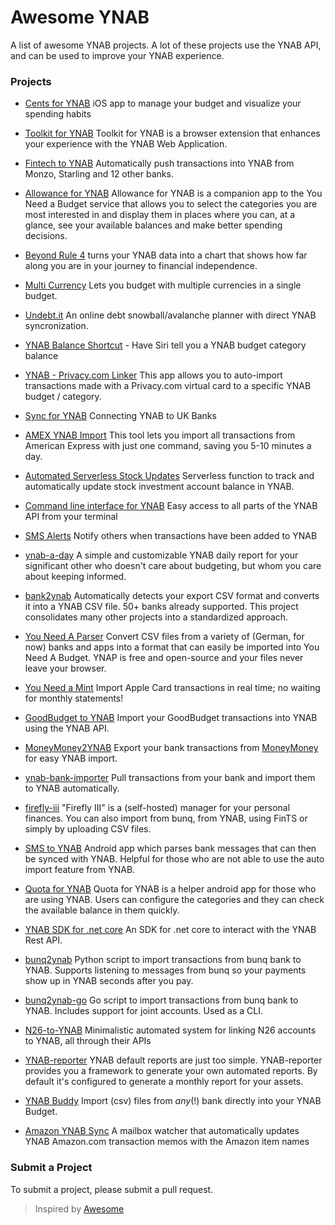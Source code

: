 # Awesome YNAB

A list of awesome YNAB projects. A lot of these projects use the YNAB API, and can be used to improve your YNAB experience.

### Projects

- [Cents for YNAB](https://apps.apple.com/us/app/cents-for-ynab/id1482995866?ls=1) iOS app to manage your budget and visualize your spending habits

- [Toolkit for YNAB](https://github.com/toolkit-for-ynab/toolkit-for-ynab) Toolkit for YNAB is a browser extension that enhances your experience with the YNAB Web Application.

- [Fintech to YNAB](https://github.com/fintech-to-ynab/fintech-to-ynab) Automatically push transactions into YNAB from Monzo, Starling and 12 other banks.

- [Allowance for YNAB](https://itunes.apple.com/us/app/allowance-for-ynab/id1422989571) Allowance for YNAB is a companion app to the You Need a Budget service that allows you to select the categories you are most interested in and display them in places where you can, at a glance, see your available balances and make better spending decisions.

- [Beyond Rule 4](https://beyondrule4.jmmorrissey.com/home) turns your YNAB data into a chart that shows how far along you are in your journey to financial independence.

- [Multi Currency](https://ynab-multi-currency.herokuapp.com/) Lets you budget with multiple currencies in a single budget.

- [Undebt.it](https://undebt.it/) An online debt snowball/avalanche planner with direct YNAB syncronization.

- [YNAB Balance Shortcut](https://www.reddit.com/r/shortcuts/comments/9htwei/have_siri_tell_you_a_ynab_budget_category_balance/?st=JMDZFO4P&sh=1fbb993a) - Have Siri tell you a YNAB budget category balance

- [YNAB - Privacy.com Linker](https://ynab-privacy.herokuapp.com) This app allows you to auto-import transactions made with a Privacy.com virtual card to a specific YNAB budget / category.

- [Sync for YNAB](https://syncforynab.com) Connecting YNAB to UK Banks

- [AMEX YNAB Import](https://github.com/GraysonCAdams/amex-ynab-import) This tool lets you import all transactions from American Express with just one command, saving you 5-10 minutes a day.

- [Automated Serverless Stock Updates](https://github.com/MatissJanis/sls-ynab-stock-updates) Serverless function to track and automatically update stock investment account balance in YNAB.

- [Command line interface for YNAB](https://borsboom.io/cli-for-ynab/) Easy access to all parts of the YNAB API from your terminal

- [SMS Alerts](https://github.com/ljb2of3/ynab-sms) Notify others when transactions have been added to YNAB

- [ynab-a-day](https://github.com/troylar/ynab-a-day) A simple and customizable YNAB daily report for your significant other who doesn't care about budgeting, but whom you care about keeping informed.

- [bank2ynab](https://github.com/bank2ynab/bank2ynab#bank2ynab) Automatically detects your export CSV format and converts it into a YNAB CSV file. 50+ banks already supported. This project consolidates many other projects into a standardized approach.

- [You Need A Parser](https://ynap.leolabs.org) Convert CSV files from a variety of (German, for now) banks and apps into a format that can easily be imported into You Need A Budget. YNAP is free and open-source and your files never leave your browser.

- [You Need a Mint](https://github.com/snowskeleton/ynam) Import Apple Card transactions in real time; no waiting for monthly statements!

- [GoodBudget to YNAB](https://github.com/jordancrawfordnz/goodbudget-to-ynab) Import your GoodBudget transactions into YNAB using the YNAB API.

- [MoneyMoney2YNAB](https://github.com/krachtstefan/moneymoney2ynab) Export your bank transactions from [MoneyMoney](https://moneymoney-app.com/) for easy YNAB import.

- [ynab-bank-importer](https://github.com/schurig/ynab-bank-importer) Pull transactions from your bank and import them to YNAB automatically.

- [firefly-iii](https://github.com/firefly-iii/firefly-iii) "Firefly III" is a (self-hosted) manager for your personal finances. You can also import from bunq, from YNAB, using FinTS or simply by uploading CSV files.

- [SMS to YNAB](https://github.com/akashpjames/sms-import-for-ynab) Android app which parses bank messages that can then be synced with YNAB. Helpful for those who are not able to use the auto import feature from YNAB.

- [Quota for YNAB](https://play.google.com/store/apps/details?id=com.ynabquota.starter) Quota for YNAB is a helper android app for those who are using YNAB. Users can configure the categories and they can check the available balance in them quickly.

- [YNAB SDK for .net core]( https://github.com/jaboc83/ynab-sdk-dotnetcore) An SDK for .net core to interact with the YNAB Rest API.

- [bunq2ynab](https://github.com/wesselt/bunq2ynab) Python script to import transactions from bunq bank to YNAB.  Supports listening to messages from bunq so your payments show up in YNAB seconds after you pay.

- [bunq2ynab-go](https://github.com/bad33ndj3/bunq2ynab) Go script to import transactions from bunq bank to YNAB. Includes support for joint accounts. Used as a CLI.

- [N26-to-YNAB](https://github.com/ivallesp/N26-to-YNAB) Minimalistic automated system for linking N26 accounts to YNAB, all through their APIs

- [YNAB-reporter](https://github.com/ivallesp/YNAB-reporter) YNAB default reports are just too simple. YNAB-reporter provides you a framework to generate your own automated reports. By default it's configured to generate a monthly report for your assets.

- [YNAB Buddy](https://github.com/nielsmaerten/ynab-buddy) Import (csv) files from *any*(!) bank directly into your YNAB Budget. 

- [Amazon YNAB Sync](https://github.com/GraysonCAdams/amazon-ynab-sync) A mailbox watcher that automatically updates YNAB Amazon.com transaction memos with the Amazon item names

### Submit a Project

To submit a project, please submit a pull request.

> Inspired by [Awesome](https://github.com/sindresorhus/awesome)
